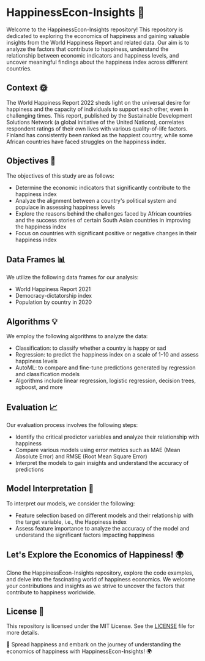 # HappinessEcon-Insights 🌟

<!--![HappinessEcon-Insights Logo](logo.png)-->

Welcome to the HappinessEcon-Insights repository! This repository is dedicated to exploring the economics of happiness and gaining valuable insights from the World Happiness Report and related data. Our aim is to analyze the factors that contribute to happiness, understand the relationship between economic indicators and happiness levels, and uncover meaningful findings about the happiness index across different countries.

## Context 🌞

The World Happiness Report 2022 sheds light on the universal desire for happiness and the capacity of individuals to support each other, even in challenging times. This report, published by the Sustainable Development Solutions Network (a global initiative of the United Nations), correlates respondent ratings of their own lives with various quality-of-life factors. Finland has consistently been ranked as the happiest country, while some African countries have faced struggles on the happiness index.

## Objectives 🎯

The objectives of this study are as follows:

- Determine the economic indicators that significantly contribute to the happiness index
- Analyze the alignment between a country's political system and populace in assessing happiness levels
- Explore the reasons behind the challenges faced by African countries and the success stories of certain South Asian countries in improving the happiness index
- Focus on countries with significant positive or negative changes in their happiness index

## Data Frames 📊

We utilize the following data frames for our analysis:

- World Happiness Report 2021
- Democracy-dictatorship index
- Population by country in 2020

## Algorithms 💡

We employ the following algorithms to analyze the data:

- Classification: to classify whether a country is happy or sad
- Regression: to predict the happiness index on a scale of 1-10 and assess happiness levels
- AutoML: to compare and fine-tune predictions generated by regression and classification models
- Algorithms include linear regression, logistic regression, decision trees, xgboost, and more

## Evaluation 📈

Our evaluation process involves the following steps:

- Identify the critical predictor variables and analyze their relationship with happiness
- Compare various models using error metrics such as MAE (Mean Absolute Error) and RMSE (Root Mean Square Error)
- Interpret the models to gain insights and understand the accuracy of predictions

## Model Interpretation 🧐

To interpret our models, we consider the following:

- Feature selection based on different models and their relationship with the target variable, i.e., the Happiness index
- Assess feature importance to analyze the accuracy of the model and understand the significant factors impacting happiness

## Let's Explore the Economics of Happiness! 🌍

Clone the HappinessEcon-Insights repository, explore the code examples, and delve into the fascinating world of happiness economics. We welcome your contributions and insights as we strive to uncover the factors that contribute to happiness worldwide.

## License 📜

This repository is licensed under the MIT License. See the [LICENSE](LICENSE) file for more details.

🌟 Spread happiness and embark on the journey of understanding the economics of happiness with HappinessEcon-Insights! 🌍

